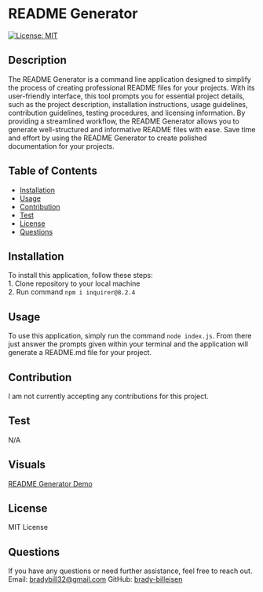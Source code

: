 # README Generator

[![License: MIT](https://img.shields.io/badge/License-MIT-yellow.svg)](https://opensource.org/licenses/MIT)

## Description
The README Generator is a command line application designed to simplify the process of creating professional README files for your projects. With its user-friendly interface, this tool prompts you for essential project details, such as the project description, installation instructions, usage guidelines, contribution guidelines, testing procedures, and licensing information. By providing a streamlined workflow, the README Generator allows you to generate well-structured and informative README files with ease. Save time and effort by using the README Generator to create polished documentation for your projects.
## Table of Contents
- [Installation](#installation)
- [Usage](#usage)
- [Contribution](#contribution)
- [Test](#test)
- [License](#license)
- [Questions](#questions)
## Installation
To install this application, follow these steps:<br>1. Clone repository to your local machine<br>2. Run command `npm i inquirer@8.2.4`
## Usage
To use this application, simply run the command `node index.js`. From there just answer the prompts given within your terminal and the application will generate a README.md file for your project.
## Contribution
I am not currently accepting any contributions for this project.
## Test
N/A
## Visuals
[README Generator Demo](./visuals/example.mp4)
## License
MIT License
## Questions
If you have any questions or need further assistance, feel free to reach out.
Email: [bradybill32@gmail.com](mailto:bradybill32@gmail.com)
GitHub: [brady-billeisen](https://github.com/brady-billeisen)